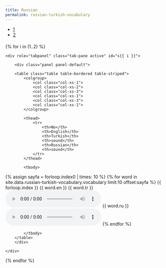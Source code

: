 ```yaml
---
title: Russian
permalink: russian-turkish-vocabulary
---
```


<ul class="nav nav-pills" role="tablist">
    <li role="presentation" class="active"><a href="#s1" aria-controls="s1" role="tab" data-toggle="tab">1</a></li>
    <li role="presentation" class="active"><a href="#s2" aria-controls="s2" role="tab" data-toggle="tab">2</a></li>
</ul>

<div style="margin-top:20px"></div>

{% for i in (1..2) %}



<div class="tab-content">

    <div role="tabpanel" class="tab-pane active" id="s{{ i }}">

        <div class="panel panel-default">

        <table class="table table-bordered table-striped">
            <colgroup>
                <col class="col-xs-1">
                <col class="col-xs-2">
                <col class="col-xs-3">
                <col class="col-xs-1">
                <col class="col-xs-3">
                <col class="col-xs-1">
            </colgroup>

            <thead>
                <tr>
                    <th>No</th>
                    <th>English</th>
                    <th>Turkish</th>
                    <th>sound</th>
                    <th>Russian</th>
                    <th>sound</th>
                </tr>
            </thead>

            <tbody>
 {% assign sayfa = forloop.index0 | times: 10 %}
            {% for word in site.data.russian-turkish-vocabulary.vocabulary limit:10 offset:sayfa %}
                <tr>
                <td> {{ forloop.index }} </td>
                <td> {{ word.en }} </td>
                <td> {{ word.tr }} </td>
                <td> <audio controls class="myaudio"> <source  src="{{ site.github.url }}/assets/sound/vocabulary/{{ word.tr-s }}.mp3" type="audio/mpeg"></audio> </td>
                <td> {{ word.ru }} </td>
                <td> <audio controls class="myaudio"> <source  src="{{ site.github.url }}/assets/sound/vocabulary/{{ word.ru }}.mp3" type="audio/mpeg"></audio> </td>
                </tr>
            {% endfor %}

            </tbody>
        </table>
        </div>
    
    </div>


</div>


{% endfor %}
